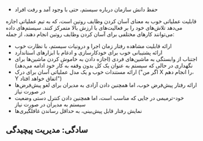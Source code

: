 * حفظ دانش سازمان درباره سیستم، حتی با وجود آمد و رفت افراد

قابلیت عملیاتی خوب به معنای آسان کردن وظایف روتین است، که به تیم عملیاتی اجازه می‌دهد تلاش‌های خود را بر فعالیت‌های با ارزش بالا متمرکز کنند. سیستم‌های داده می‌توانند کارهای مختلفی برای آسان کردن وظایف روتین انجام دهند، از جمله:

* ارائه قابلیت مشاهده رفتار زمان اجرا و درونیات سیستم، با نظارت خوب
* ارائه پشتیبانی خوب برای خودکارسازی و ادغام با ابزارهای استاندارد
* اجتناب از وابستگی به ماشین‌های فردی (اجازه دادن به خاموش کردن ماشین‌ها برای نگهداری در حالی که سیستم به عنوان یک کل بدون وقفه به کار خود ادامه می‌دهد)
* ارائه مستندات خوب و یک مدل عملیاتی آسان برای درک ("اگر من X را انجام دهم، Y اتفاق خواهد افتاد")
* ارائه رفتار پیش‌فرض خوب، اما همچنین دادن آزادی به مدیران برای لغو پیش‌فرض‌ها در صورت نیاز
* خود-ترمیمی در جایی که مناسب است، اما همچنین دادن کنترل دستی وضعیت سیستم به مدیران در صورت نیاز
* نمایش رفتار قابل پیش‌بینی، به حداقل رساندن غافلگیری‌ها

## سادگی: مدیریت پیچیدگی 